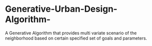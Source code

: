 # Generative-Urban-Design-Algorithm-
A Generative Algorithm that provides multi variate scenario of the neighborhood based on certain specified set of goals and parameters.
